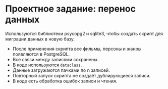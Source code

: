 # Проектное задание: перенос данных

Используются библиотеки psycopg2 и sqlite3, чтобы создать скрипт для миграции данных в новую базу.

- После применения скрипта все фильмы, персоны и жанры появляются в PostgreSQL.  
- Все связи между записями сохранены. 
- В коде используются `dataclass`.
- Данные загружаются пачками по n записей.
- Повторный запуск скрипта не создаёт дублирующиеся записи.
- В коде есть обработка ошибок записи и чтения.
